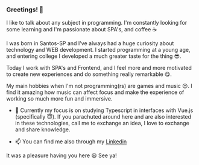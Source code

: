 ### Greetings! 👋


I like to talk about any subject in programming. I'm constantly looking for some learning and I'm passionate about SPA's, and coffee ☕

I was born in Santos-SP and I've always had a huge curiosity about technology and WEB development. I started programming at a young age, and entering college I developed a much greater taste for the thing 😎.

Today I work with SPA's and Frontend, and I feel more and more motivated to create new experiences and do something really remarkable 😋.

My main hobbies when I'm not programming(rs) are games and music 😍. I find it amazing how music can affect focus and make the experience of working so much more fun and immersive.

- 🌱 Currently my focus is on studying Typescript in interfaces with Vue.js (specifically 😇). If you parachuted around here and are also interested in these technologies, call me to exchange an idea, I love to exchange and share knowledge.

- 📫 You can find me also through my [Linkedin](https://www.linkedin.com/in/leonardoabreurodrigues/)

It was a pleasure having you here 😃
See ya!
